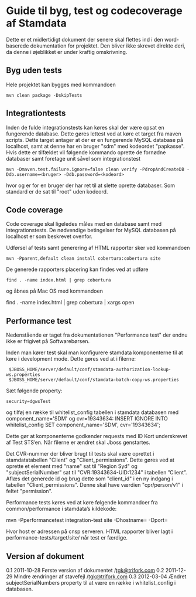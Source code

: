 Guide til byg, test og codecoverage af Stamdata
===============================================

Dette er et midlertidigt dokument der senere skal flettes ind i den word-baserede dokumentation for projektet.
Den bliver ikke skrevet direkte deri, da denne i øjeblikket er under kraftig omskrivning.

Byg uden tests
--------------

Hele projektet kan bygges med kommandoen

    mvn clean package -DskipTests

Integrationtests
----------------

Inden de fulde integrationstests kan køres skal der være opsat en fungerende database.
Dette gøres lettest ved at køre et target fra maven scripts.
Dette target antager at der er en fungerende MySQL database på localhost, samt at denne har en bruger "sdm" med kodeordet "papkasse".
Hvis dette er tilfældet vil følgende kommando oprette de fornødne databaser samt foretage unit såvel som integrationstest

    mvn -Dmaven.test.failure.ignore=false clean verify -PdropAndCreateDB -Ddb.username=<bruger> -Ddb.password=<kodeord>

hvor <bruger> og <kodeord> er for en bruger der har ret til at slette oprette 
databaser. Som standard er de sat til "root" uden kodeord.


Code coverage
-------------

Code coverage skal ligeledes måles med en database samt med integrationstests.
De nødvendige betingelser for MySQL databasen på localhost er som beskrevet ovenfor.

Udførsel af tests samt generering af HTML rapporter sker ved kommandoen

    mvn -Pparent,default clean install cobertura:cobertura site

De generede rapporters placering kan findes ved at udføre

    find . -name index.html | grep cobertura

og åbnes på Mac OS med kommandoen

   find . -name index.html | grep cobertura | xargs open

Performance test
----------------

Nedenstående er taget fra dokumentationen "Performance test" der endnu ikke er frigivet på Softwarebørsen.

Inden man kører test skal man konfigurere stamdata komponenterne til at køre i development mode. 
Dette gøres ved at i filerne:

     $JBOSS_HOME/server/default/conf/stamdata-authorization-lookup-ws.properties
     $JBOSS_HOME/server/default/conf/stamdata-batch-copy-ws.properties

Sæt følgende property:

    security=dgwsTest
og
    tilføj en række til whitelist_config tabellen i stamdata databasen med component_name='SDM' og cvr=19343634:
    INSERT IGNORE INTO whitelist_config SET component_name='SDM', cvr='19343634';

Dette gør at komponenterne godkender requests med ID Kort underskrevet af Test STS’en.
Når filerne er ændret skal Jboss genstartes.

Det CVR-nummer der bliver brugt til tests skal være oprettet i stamdatatabellen "Client" og "Client_permissions". 
Dette gøres ved at oprette et element med "name" sat til "Region Syd" og "subjectSerialNumber" sat til "CVR:19343634-UID:1234" i tabellen ”Client”. 
Aflæs det generede id og brug dette som "client_id" i en ny indgang i tabellen "Client_permissions". 
Denne skal have værdien "cpr/person/v1" i feltet "permission".

Performance tests køres ved at køre følgende kommandoer fra common/performance i stamdata’s kildekode:

mvn -Pperformancetest integration-test site -Dhostname=<host> -Dport=<port>

Hvor host er adressen på cnsp serveren.
HTML rapporter bliver lagt i performance-tests/target/site/ når test er færdige.

Version af dokument
-------------------

0.1 2011-10-28 Første version af dokumentet /tgk@trifork.com
0.2 2011-12-29 Mindre ændringer af stavefejl /tgk@trifork.com
0.3 2012-03-04 Ændret subjectSerialNumbers property til at være en række i whitelist_config i databasen.